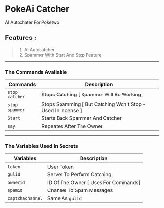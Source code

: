 # PokeAi Catcher
AI Autochater For Poketwo

## Features : 

> 1. AI Autocatcher
> 2. Spammer With Start And Stop Feature


--------

### The Commands Avaliable 

|Commands   | Description  |
|---|---|
|  `stop catcher` | Stops Catching [ Spammer Will Be Working ]  |
|  `stop spammer`  | Stops Spamming [ But Catching Won't Stop - Used In Incense ]  |
|  `Start`  | Starts Back Spammer And Catcher  |
|  `say`  | Repeates After The Owner  |

--------

### The Variables Used In Secrets

|Variables   | Description  |
|---|---|
|  `token` | User Token  |
|  `gulid`  | Server To Perform Catching  |
|  `ownerid`  | ID Of The Owner [ Uses For Commands]  |
|  `spamid`  | Channel To Spam Messages  |
|  `captchachannel`  | Same As `gulid`  |
